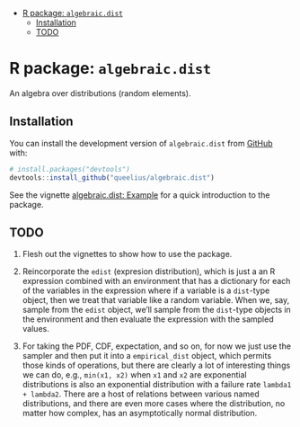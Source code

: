 
  - [R package: `algebraic.dist`](#r-package-algebraicdist)
      - [Installation](#installation)
      - [TODO](#todo)

<!-- README.md is generated from README.Rmd. Please edit that file -->

# R package: `algebraic.dist`

<!-- badges: start -->

<!-- badges: end -->

An algebra over distributions (random elements).

## Installation

You can install the development version of `algebraic.dist` from
[GitHub](https://github.com/) with:

``` r
# install.packages("devtools")
devtools::install_github("queelius/algebraic.dist")
```

See the vignette [algebraic.dist:
Example](http://queelius.github.io/algebraic.dist/docs/articles/example.html)
for a quick introduction to the package.

## TODO

1.  Flesh out the vignettes to show how to use the package.

2.  Reincorporate the `edist` (expresion distribution), which is just a
    an R expression combined with an environment that has a dictionary
    for each of the variables in the expression where if a variable is a
    `dist`-type object, then we treat that variable like a random
    variable. When we, say, sample from the `edist` object, we’ll sample
    from the `dist`-type objects in the environment and then evaluate
    the expression with the sampled values.

3.  For taking the PDF, CDF, expectation, and so on, for now we just use
    the sampler and then put it into a `empirical_dist` object, which
    permits those kinds of operations, but there are clearly a lot of
    interesting things we can do, e.g., `min(x1, x2)` when `x1` and `x2`
    are exponential distributions is also an exponential distribution
    with a failure rate `lambda1 + lambda2`. There are a host of
    relations between various named distributions, and there are even
    more cases where the distribution, no matter how complex, has an
    asymptotically normal distribution.
